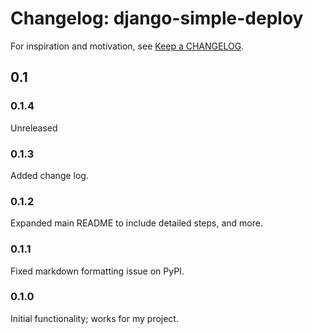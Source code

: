 Changelog: django-simple-deploy
===

For inspiration and motivation, see [Keep a CHANGELOG](https://keepachangelog.com/en/0.3.0/).

0.1
---

### 0.1.4

Unreleased

### 0.1.3

Added change log.

### 0.1.2

Expanded main README to include detailed steps, and more.

### 0.1.1

Fixed markdown formatting issue on PyPI.

### 0.1.0

Initial functionality; works for my project.